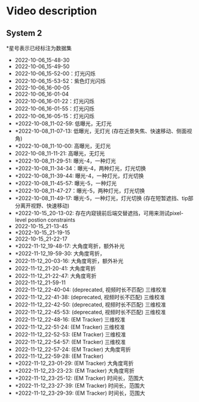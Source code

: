 # Video description

## System 2
*星号表示已经标注为数据集
- 2022-10-06_15-48-30
- 2022-10-06_15-49-50
- 2022-10-06_15-52-00：灯光闪烁
- 2022-10-06_15-53-52：紫色灯光闪烁
- 2022-10-06_16-00-05
- 2022-10-06_16-01-04
- 2022-10-06_16-01-22：灯光闪烁
- 2022-10-06_16-01-55：灯光闪烁
- 2022-10-06_16-05-15：灯光闪烁
- *2022-10-08_11-02-59: 低曝光，无灯光
- *2022-10-08_11-07-13: 低曝光，无灯光 (存在近景失焦、快速移动、侧面视角)
- *2022-10-08_11-10-00: 高曝光，无灯光
- 2022-10-08_11-11-21: 高曝光，无灯光
- *2022-10-08_11-29-51: 曝光-4，一种灯光
- *2022-10-08_11-34-34：曝光-4，两种灯光，灯光切换
- *2022-10-08_11-39-44: 曝光-4，一种灯光，灯光切换
- *2022-10-08_11-45-57: 曝光-5，一种灯光
- *2022-10-08_11-47-27：曝光-5，两种灯光，灯光切换
- *2022-10-08_11-49-17: 曝光-5，一种灯光，灯光切换 (存在短暂遮挡、tip部分离开视野、快速移动)
- *2022-10-15_20-13-02: 存在内窥镜前后端交替遮挡，可用来测试pixel-level postion constraints
- 2022-10-15_21-13-45
- *2022-10-15_21-19-15
- 2022-10-15_21-22-17
- *2022-11-12_19-48-17: 大角度弯折，额外补光
- *2022-11-12_19-59-30: 大角度弯折，
- 2022-11-12_20-03-16: 大角度弯折，额外补光
- 2022-11-12_21-20-41: 大角度弯折
- 2022-11-12_21-22-47: 大角度弯折
- 2022-11-12_21-59-11
- 2022-11-12_22-40-04: (deprecated, 视频时长不匹配) 三维校准
- 2022-11-12_22-41-38: (deprecated, 视频时长不匹配) 三维校准
- 2022-11-12_22-42-50: (deprecated, 视频时长不匹配) 三维校准
- 2022-11-12_22-45-53: (deprecated, 视频时长不匹配) 三维校准
- 2022-11-12_22-48-16: (EM Tracker) 三维校准
- 2022-11-12_22-51-24: (EM Tracker) 三维校准
- 2022-11-12_22-52-53: (EM Tracker) 三维校准
- 2022-11-12_22-54-57: (EM Tracker) 三维校准
- 2022-11-12_22-57-24: (EM Tracker) 大角度弯折
- 2022-11-12_22-59-28: (EM Tracker) 
- *2022-11-12_23-01-29: (EM Tracker) 大角度弯折
- *2022-11-12_23-23-23: (EM Tracker) 大角度弯折
- *2022-11-12_23-25-12: (EM Tracker) 时间长，范围大
- *2022-11-12_23-27-39: (EM Tracker) 时间长，范围大
- *2022-11-12_23-29-39: (EM Tracker) 时间长，范围大

